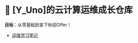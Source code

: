 # 🌟 [Y_Uno]的云计算运维成长仓库
**目标**：从零基础到拿下秋招Offer！  
- [运维学习笔记](https://onedrive.live.com/view.aspx?resid=59953E9326E93BC1%21sd3599bf824dd4e179bd3382a27835342&id=documents&end=())

